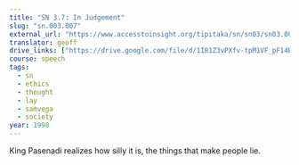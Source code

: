 ```yaml
---
title: "SN 3.7: In Judgement"
slug: "sn.003.007"
external_url: "https://www.accesstoinsight.org/tipitaka/sn/sn03/sn03.007.than.html"
translator: geoff
drive_links: ["https://drive.google.com/file/d/1I81Z3vPXfv-tpM1VF_pF14BmCf1Oa3RC/view?usp=drivesdk"]
course: speech
tags:
  - sn
  - ethics
  - thought
  - lay
  - samvega
  - society
year: 1998
---
```


King Pasenadi realizes how silly it is, the things that make people lie.
